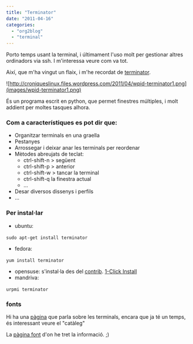 ```yaml
---
title: "Terminator"
date: "2011-04-16"
categories: 
  - "org2blog"
  - "terminal"
---
```


Porto temps usant la terminal, i últimament l'uso molt per gestionar altres ordinadors via ssh. I m'interessa veure com va tot.

Així, que m'ha vingut un flaix, i m'he recordat de [terminator](http://software.jessies.org/terminator/).

![http://croniqueslinux.files.wordpress.com/2011/04/wpid-terminator1.png](images/wpid-terminator1.png)

És un programa escrit en python, que permet finestres múltiples, i molt addient per moltes tasques alhora.

### Com a característiques es pot dir que:

- Organitzar terminals en una graella
- Pestanyes
- Arrossegar i deixar anar les terminals per reordenar
- Mètodes abreujats de teclat:
    - ctrl-shift-n > següent
    - ctrl-shift-p > anterior
    - ctrl-shift-w > tancar la terminal
    - ctrl-shift-q la finestra actual
    - …
- Desar diversos dissenys i perfils
- …

### Per instal·lar

- ubuntu:

`sudo apt-get install terminator`

- fedora:

`yum install terminator`

- opensuse: s'instal·la des del [contrib](http://software.opensuse.org/search?q=terminator&baseproject=openSUSE%3A11.4&lang=en&exclude_debug=true). [1-Click Install](http://software.opensuse.org/ymp/openSUSE:Factory:Contrib/openSUSE_11.4/terminator.ymp)
- mandriva:

`urpmi terminator`

### fonts

Hi ha una [pàgina](http://www.junauza.com/2010/08/linux-terminal-emulators.html) que parla sobre les terminals, encara que ja té un temps, és interessant veure el "catàleg"

La [pàgina font](http://www.tenshu.net/terminator/) d'on he tret la informació. ;)
